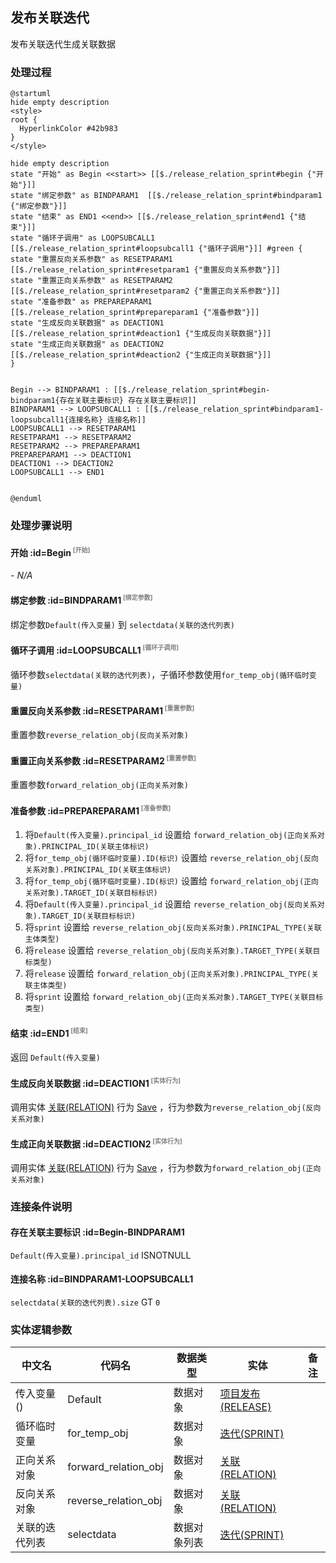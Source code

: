 ## 发布关联迭代 <!-- {docsify-ignore-all} -->

   发布关联迭代生成关联数据

### 处理过程

```plantuml
@startuml
hide empty description
<style>
root {
  HyperlinkColor #42b983
}
</style>

hide empty description
state "开始" as Begin <<start>> [[$./release_relation_sprint#begin {"开始"}]]
state "绑定参数" as BINDPARAM1  [[$./release_relation_sprint#bindparam1 {"绑定参数"}]]
state "结束" as END1 <<end>> [[$./release_relation_sprint#end1 {"结束"}]]
state "循环子调用" as LOOPSUBCALL1  [[$./release_relation_sprint#loopsubcall1 {"循环子调用"}]] #green {
state "重置反向关系参数" as RESETPARAM1  [[$./release_relation_sprint#resetparam1 {"重置反向关系参数"}]]
state "重置正向关系参数" as RESETPARAM2  [[$./release_relation_sprint#resetparam2 {"重置正向关系参数"}]]
state "准备参数" as PREPAREPARAM1  [[$./release_relation_sprint#prepareparam1 {"准备参数"}]]
state "生成反向关联数据" as DEACTION1  [[$./release_relation_sprint#deaction1 {"生成反向关联数据"}]]
state "生成正向关联数据" as DEACTION2  [[$./release_relation_sprint#deaction2 {"生成正向关联数据"}]]
}


Begin --> BINDPARAM1 : [[$./release_relation_sprint#begin-bindparam1{存在关联主要标识} 存在关联主要标识]]
BINDPARAM1 --> LOOPSUBCALL1 : [[$./release_relation_sprint#bindparam1-loopsubcall1{连接名称} 连接名称]]
LOOPSUBCALL1 --> RESETPARAM1
RESETPARAM1 --> RESETPARAM2
RESETPARAM2 --> PREPAREPARAM1
PREPAREPARAM1 --> DEACTION1
DEACTION1 --> DEACTION2
LOOPSUBCALL1 --> END1


@enduml
```


### 处理步骤说明

#### 开始 :id=Begin<sup class="footnote-symbol"> <font color=gray size=1>[开始]</font></sup>



*- N/A*
#### 绑定参数 :id=BINDPARAM1<sup class="footnote-symbol"> <font color=gray size=1>[绑定参数]</font></sup>



绑定参数`Default(传入变量)` 到 `selectdata(关联的迭代列表)`
#### 循环子调用 :id=LOOPSUBCALL1<sup class="footnote-symbol"> <font color=gray size=1>[循环子调用]</font></sup>



循环参数`selectdata(关联的迭代列表)`，子循环参数使用`for_temp_obj(循环临时变量)`
#### 重置反向关系参数 :id=RESETPARAM1<sup class="footnote-symbol"> <font color=gray size=1>[重置参数]</font></sup>



重置参数```reverse_relation_obj(反向关系对象)```
#### 重置正向关系参数 :id=RESETPARAM2<sup class="footnote-symbol"> <font color=gray size=1>[重置参数]</font></sup>



重置参数```forward_relation_obj(正向关系对象)```
#### 准备参数 :id=PREPAREPARAM1<sup class="footnote-symbol"> <font color=gray size=1>[准备参数]</font></sup>



1. 将`Default(传入变量).principal_id` 设置给  `forward_relation_obj(正向关系对象).PRINCIPAL_ID(关联主体标识)`
2. 将`for_temp_obj(循环临时变量).ID(标识)` 设置给  `reverse_relation_obj(反向关系对象).PRINCIPAL_ID(关联主体标识)`
3. 将`for_temp_obj(循环临时变量).ID(标识)` 设置给  `forward_relation_obj(正向关系对象).TARGET_ID(关联目标标识)`
4. 将`Default(传入变量).principal_id` 设置给  `reverse_relation_obj(反向关系对象).TARGET_ID(关联目标标识)`
5. 将`sprint` 设置给  `reverse_relation_obj(反向关系对象).PRINCIPAL_TYPE(关联主体类型)`
6. 将`release` 设置给  `reverse_relation_obj(反向关系对象).TARGET_TYPE(关联目标类型)`
7. 将`release` 设置给  `forward_relation_obj(正向关系对象).PRINCIPAL_TYPE(关联主体类型)`
8. 将`sprint` 设置给  `forward_relation_obj(正向关系对象).TARGET_TYPE(关联目标类型)`

#### 结束 :id=END1<sup class="footnote-symbol"> <font color=gray size=1>[结束]</font></sup>



返回 `Default(传入变量)`

#### 生成反向关联数据 :id=DEACTION1<sup class="footnote-symbol"> <font color=gray size=1>[实体行为]</font></sup>



调用实体 [关联(RELATION)](module/Base/relation.md) 行为 [Save](module/Base/relation#行为) ，行为参数为`reverse_relation_obj(反向关系对象)`

#### 生成正向关联数据 :id=DEACTION2<sup class="footnote-symbol"> <font color=gray size=1>[实体行为]</font></sup>



调用实体 [关联(RELATION)](module/Base/relation.md) 行为 [Save](module/Base/relation#行为) ，行为参数为`forward_relation_obj(正向关系对象)`


### 连接条件说明
#### 存在关联主要标识 :id=Begin-BINDPARAM1

`Default(传入变量).principal_id` ISNOTNULL
#### 连接名称 :id=BINDPARAM1-LOOPSUBCALL1

`selectdata(关联的迭代列表).size` GT `0`


### 实体逻辑参数

|    中文名   |    代码名    |  数据类型    |  实体   |备注 |
| --------| --------| -------- | -------- | --------   |
|传入变量(<i class="fa fa-check"/></i>)|Default|数据对象|[项目发布(RELEASE)](module/ProjMgmt/release.md)||
|循环临时变量|for_temp_obj|数据对象|[迭代(SPRINT)](module/ProjMgmt/sprint.md)||
|正向关系对象|forward_relation_obj|数据对象|[关联(RELATION)](module/Base/relation.md)||
|反向关系对象|reverse_relation_obj|数据对象|[关联(RELATION)](module/Base/relation.md)||
|关联的迭代列表|selectdata|数据对象列表|[迭代(SPRINT)](module/ProjMgmt/sprint.md)||
